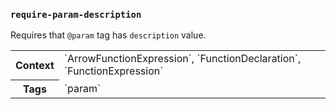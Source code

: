 ### `require-param-description`

Requires that `@param` tag has `description` value.

<table>
    <tr>
        <th>Context</th>
        <td>`ArrowFunctionExpression`, `FunctionDeclaration`, `FunctionExpression`</td>
    </tr>
    <tr>
        <th>Tags</th>
        <td>`param`</td>
    </tr>
</table>

<!-- assertions requireParamDescription -->
